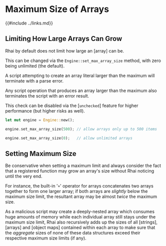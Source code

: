 Maximum Size of Arrays
=====================

{{#include ../links.md}}

Limiting How Large Arrays Can Grow
---------------------------------

Rhai by default does not limit how large an [array] can be.

This can be changed via the `Engine::set_max_array_size` method, with zero being unlimited (the default).

A script attempting to create an array literal larger than the maximum will terminate with a parse error.

Any script operation that produces an array larger than the maximum also terminates the script with an error result.

This check can be disabled via the [`unchecked`] feature for higher performance (but higher risks as well).

```rust
let mut engine = Engine::new();

engine.set_max_array_size(500);	// allow arrays only up to 500 items

engine.set_max_array_size(0);   // allow unlimited arrays
```


Setting Maximum Size
-------------------

Be conservative when setting a maximum limit and always consider the fact that a registered function may grow
an array's size without Rhai noticing until the very end.

For instance, the built-in '`+`' operator for arrays concatenates two arrays together to form one larger array;
if both arrays are _slightly_ below the maximum size limit, the resultant array may be almost _twice_ the maximum size.

As a malicious script may create a deeply-nested array which consumes huge amounts of memory while each individual
array still stays under the maximum size limit, Rhai also recursively adds up the sizes of all [strings], [arrays]
and [object maps] contained within each array to make sure that the _aggregate_ sizes of none of these data structures
exceed their respective maximum size limits (if any).
